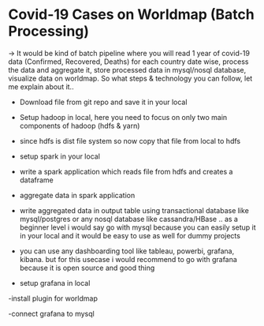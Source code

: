 # Covid-19 Cases on Worldmap (Batch Processing)
 
-> It would be kind of batch pipeline where you will read 1 year of covid-19 data 
   (Confirmed, Recovered, Deaths) for each country date wise, process the data and 
   aggregate it, store processed data in mysql/nosql database, visualize data on worldmap. 
   So what steps & technology you can follow, let me explain about it..

- Download file from git repo and save it in your local

- Setup hadoop in local, here you need to focus on only two main components of hadoop (hdfs & yarn)

- since hdfs is dist file system so now copy that file from local to hdfs

- setup spark in your local

- write a spark application which reads file from hdfs and creates a dataframe

- aggregate data in spark application

- write aggregated data in output table using transactional database like mysql/postgres or any nosql
 database like cassandra/HBase .. as a beginner level i would say go with mysql because you can easily
 setup it in your local and it would be easy to use as well for dummy projects
 
- you can use any dashboarding tool like tableau, powerbi, grafana, kibana. but for this usecase 
  i would recommend to go with grafana because it is open source and good thing
  
- setup grafana in local

-install plugin for worldmap

-connect grafana to mysql



